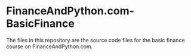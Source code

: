# FinanceAndPython.com-BasicFinance
The files in this repository are the source code files for the basic finance course on FinanceAndPython.com.
